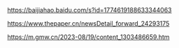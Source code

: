 https://baijiahao.baidu.com/s?id=1774619188633344063

https://www.thepaper.cn/newsDetail_forward_24293175

https://m.gmw.cn/2023-08/19/content_1303486659.htm